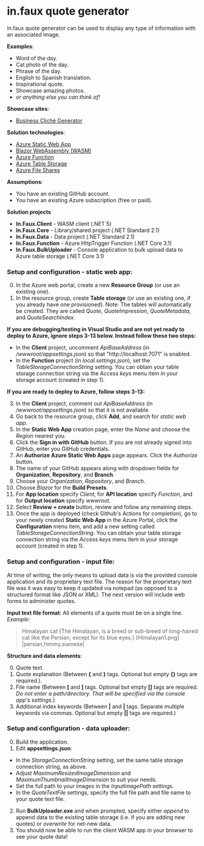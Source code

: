 # in.faux quote generator
in.faux quote generator can be used to display any type of information with an associated image.

**Examples**:
- Word of the day.
- Cat photo of the day.
- Phrase of the day.
- English to Spanish translation.
- Inspirational quote.
- Showcase amazing photos.
- _or anything else you can think of!_

**Showcase sites**:
- [Business Cliché Generator](https://www.businessclichegenerator.com "Business Cliché Generator")

**Solution technologies**:
- [Azure Static Web App](https://docs.microsoft.com/en-us/azure/static-web-apps/deploy-blazor "Azure Static Web App")
- [Blazor WebAssembly (WASM)](https://dotnet.microsoft.com/apps/aspnet/web-apps/blazor "Blazor WebAssembly (WASM)")
- [Azure Function](https://docs.microsoft.com/en-us/azure/azure-functions/functions-overview "Azure Function")
- [Azure Table Storage](https://azure.microsoft.com/en-us/services/storage/tables/ "Azure Table Storage")
- [Azure File Shares](https://docs.microsoft.com/en-us/azure/storage/files/storage-files-introduction "Azure File Shares")

**Assumptions**:
- You have an existing GitHub account.
- You have an existing Azure subscription (free or paid).

**Solution projects**
- **In.Faux.Client** - WASM client (.NET 5)
- **In.Faux.Core** - Library/shared project (.NET Standard 2.1)
- **In.Faux.Data** - Data project (.NET Standard 2.1)
- **In.Faux.Function** - Azure HttpTrigger Function (.NET Core 3.1)
- **In.Faux.BulkUploader** - Console application to bulk upload data to Azure table storage (.NET Core 3.1)

### Setup and configuration - static web app:
0. In the Azure web portal, create a new **Resource Group** (or use an existing one).
1. In the resource group, create **Table storage** (or use an existing one, if you already have one provisioned). Note: The tables will automatically be created. They are called *Quote*, *QuoteImpression*, *QuoteMetadata*, and *QuoteSearchIndex*.

**If you are debugging/testing in Visual Studio and are not yet ready to deploy to Azure, ignore steps 3-13 below. Instead follow these two steps:**
- In the **Client** project, uncomment *ApiBaseAddress* (in */wwwroot/appsettings.json*) so that \"http://localhost:7071" is enabled.
- In the **Function** project (in *local.settings.json*), set the *TableStorageConnectionString* setting. You can obtain your table storage connection string via the *Access keys* menu item in your storage account (created in step 1).

**If you are ready to deploy to Azure, follow steps 3-13:**

3. In the **Client** project, comment out *ApiBaseAddress* (in */wwwroot/appsettings.json*) so that it is not available.
4. Go back to the resource group, click **Add**, and search for *static web app*.
5. In the **Static Web App** creation page, enter the *Name* and choose the *Region* nearest you.
6. Click the **Sign in with GitHub** button. If you are not already signed into GitHub, enter you GitHub credentials.
7. An **Authorize Azure Static Web Apps** page appears. Click the *Authorize* button.
8. The name of your GitHub appears along with dropdown fields for **Organization**, **Repository**, and **Branch**.
9. Choose your *Organization*, *Repository*, and *Branch*.
10. Choose *Blazor* for the **Build Presets**.
11. For **App location** specify *Client*, for **API location** specify *Function*, and for **Output location** specify *wwwroot*.
12. Select **Review + create** button, review and follow any remaining steps.
13. Once the app is deployed (check Github\'s Actions for completion), go to your newly created **Static Web App** in the Azure Portal, click the **Configuration** menu item, and add a new setting called *TableStorageConnectionString*. You can obtain your table storage connection string via the *Access keys* menu item in your storage account (created in step 1).

### Setup and configuration - input file:
At time of writing, the only means to upload data is via the provided console application and its proprietary text file. The reason for the proprietary text file was it was easy to keep it updated via notepad (as opposed to a structured format like JSON or XML). The next version will include web forms to administer quotes.

**Input text file format**:
All elements of a quote must be on a single line.
*Example*:
> Himalayan cat {The Himalayan, is a breed or sub-breed of long-haired cat like the Persian, except for its blue eyes.} [Himalayan1.png] |persian,himmy,siamese|

**Structure and data elements**:

0. Quote text.
1. Quote explanation (Between **\{** and **\}** tags. Optional but empty **\{\}** tags are required.).
2. File name (Between **\[** and **\]** tags. Optional but empty **\[\]** tags are required. *Do not enter a path/directory. That will be specified via the console app\'s settings.*)
3. Additional index keywords (Between **\|** and **\|** tags. Separate multiple keywords via commas. Optional but empty **\|\|** tags are required.)

### Setup and configuration - data uploader:
0. Build the application.
1. Edit **appsettings.json**:
- In the *StorageConnectionString* setting, set the same table storage connection string, as above.
- Adjust *MaximumResizedImageDimension* and *MaximumThumbnailImageDimension* to suit your needs.
- Set the full path to your images in the *InputImagePath* settings.
- In the *QuoteTextFile* settings, specify the full file path and file name to your quote text file.
2. Run **BulkUploader.exe** and when prompted, specify either *append* to append data to the existing table storage (i.e. if you are adding new quotes) or *overwrite* for net-new data.
3. You should now be able to run the client WASM app in your browser to see your quote data!
